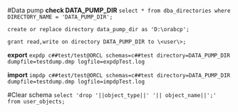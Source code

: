 #Data pump
**check DATA_PUMP_DIR**
```select * from dba_directories where DIRECTORY_NAME = 'DATA_PUMP_DIR';```

```create or replace directory data_pump_dir as 'D:\orabcp';```

```grant read,write on directory DATA_PUMP_DIR to \<user\>;```

**export**
```expdp c##test/test@ORCL schemas=c##test directory=DATA_PUMP_DIR dumpfile=testdump.dmp logfile=expdpTest.log```

**import**
```impdp c##test/test@ORCL schemas=c##test directory=DATA_PUMP_DIR dumpfile=testdump.dmp logfile=impdpTest.log```

#Clear schema
```select 'drop '||object_type||' '|| object_name||';' from user_objects;```
